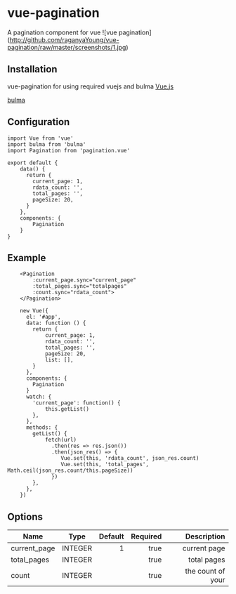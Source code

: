 # vue-pagination
A pagination component for vue
![vue pagination] (http://github.com/raganyaYoung/vue-pagination/raw/master/screenshots/1.jpg) 

## Installation
vue-pagination for using required vuejs and bulma 
[Vue.js](http://vuejs.org)

[bulma](http://bulma.io)

## Configuration
```
import Vue from 'vue'
import bulma from 'bulma'
import Pagination from 'pagination.vue'

export default {
    data() {
      return {
        current_page: 1,
        rdata_count: '',
        total_pages: '',
        pageSize: 20,
      }
    },
    components: {
        Pagination
    }
}
```

## Example
```
    <Pagination 
        :current_page.sync="current_page" 
        :total_pages.sync="totalpages" 
        :count.sync="rdata_count">
    </Pagination>
```
```
    new Vue({
      el: '#app',
      data: function () {
        return {
            current_page: 1,
            rdata_count: '',
            total_pages: '',
            pageSize: 20,
            list: [],
        }
      },
      components: {
        Pagination
      }
      watch: {
        'current_page': function() {
            this.getList()
        },
      },
      methods: {
        getList() {
            fetch(url)
              .then(res => res.json())
              .then(json_res() => {
                 Vue.set(this, 'rdata_count', json_res.count)
                 Vue.set(this, 'total_pages', Math.ceil(json_res.count/this.pageSize))
              })
        },
      },
    })
```

## Options
| Name          | Type     | Default | Required | Description     |
| ------------- |:--------:| -------:| --------:| ---------------:|
| current_page  | INTEGER  | 1       | true     | current page    |
| total_pages   | INTEGER  |         | true     | total pages     |
| count         | INTEGER  |         | true     | the count of your  |







